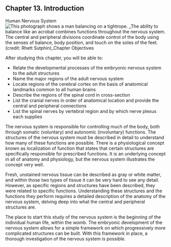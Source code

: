 ##  Chapter 13. Introduction 

Human Nervous System ![This photograph shows a man balancing on a tightrope.][1] _The ability to balance like an acrobat combines functions throughout the nervous system. The central and peripheral divisions coordinate control of the body using the senses of balance, body position, and touch on the soles of the feet. (credit: Rhett Sutphin)_Chapter Objectives

After studying this chapter, you will be able to:

  - Relate the developmental processes of the embryonic nervous system to the adult structures
  - Name the major regions of the adult nervous system
  - Locate regions of the cerebral cortex on the basis of anatomical landmarks common to all human brains
  - Describe the regions of the spinal cord in cross-section
  - List the cranial nerves in order of anatomical location and provide the central and peripheral connections
  - List the spinal nerves by vertebral region and by which nerve plexus each supplies

The nervous system is responsible for controlling much of the body, both through somatic (voluntary) and autonomic (involuntary) functions. The structures of the nervous system must be described in detail to understand how many of these functions are possible. There is a physiological concept known as localization of function that states that certain structures are specifically responsible for prescribed functions. It is an underlying concept in all of anatomy and physiology, but the nervous system illustrates the concept very well.

Fresh, unstained nervous tissue can be described as gray or white matter, and within those two types of tissue it can be very hard to see any detail. However, as specific regions and structures have been described, they were related to specific functions. Understanding these structures and the functions they perform requires a detailed description of the anatomy of the nervous system, delving deep into what the central and peripheral structures are.

The place to start this study of the nervous system is the beginning of the individual human life, within the womb. The embryonic development of the nervous system allows for a simple framework on which progressively more complicated structures can be built. With this framework in place, a thorough investigation of the nervous system is possible.

   [1]: https://cnx.org/resources/3e3d6c9b3f59e88173bd5d970b1e369cc19a9d42/1300_Human_Nervous_System.jpg

